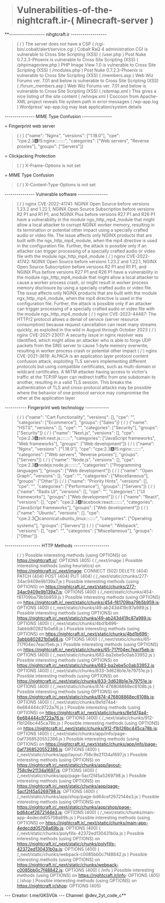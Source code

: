 > # Vulnerabilities-of-the-nightcraft.ir-( Minecraft-server )

**------------------ nihgtcraft.ir ------------------

> ( / ) The server does not have a CSP
> ( /cgi-bin/.cobalt/alert/service.cgi ) Cobalt RaQ 4 administration CGI is vulnerable to Cross Site Scripting (XSS)
> ( /user.php ) Post Nuke 0.7.2.3-Phoenix is vulnerable to Cross Site Scripting (XSS)
> ( /phpimageview.php ) PHP Image View 1.0 is vulnerable to Cross Site Scripting (XSS)
> ( /modules.php ) Post Nuke 0.7.2.3-Phoenix is vulnerable to Cross Site Scripting (XSS)
> ( /members.asp ) Web Wiz Forums ver. 7.01 and below is vulnerable to Cross Site Scripting (XSS)
> ( /forum_members.asp ) Web Wiz Forums ver. 7.01 and below is vulnerable to Cross Site Scripting (XSS)
> ( /sitemap.xml ) This gives a nice listing of the site content
> ( /whnqw.xml ) Coccoon from Apache-XML project reveals file system path in error messages
> ( /wp-app.log ) Wordpress' wp-app.log may leak application/system details

--------------- MIME Type Confusion ---------------

= Fingerprint web server

> ( / ) {"name": "Nginx", "versions": ["1.18.0"], "cpe": "cpe:2.3:a:f5:nginx:*:*:*:*:*:*:*:*", "categories": ["Web servers", "Reverse proxies"], "groups": ["Servers"]}

= Clickjacking Protection

> ( / ) X-Frame-Options is not set

= MIME Type Confusion

> ( / ) X-Content-Type-Options is not set

--------------- Vulnerable software ---------------

> ( / ) nginx CVE-2022-41741: NGINX Open Source before versions 1.23.2 and 1.22.1, NGINX Open Source Subscription before versions R2 P1 and R1 P1, and NGINX Plus before versions R27 P1 and R26 P1 have a vulnerability in the module ngx_http_mp4_module that might allow a local attacker to corrupt NGINX worker memory, resulting in its termination or potential other impact using a specially crafted audio or video file. The issue affects only NGINX products that are built with the ngx_http_mp4_module, when the mp4 directive is used in the configuration file. Further, the attack is possible only if an attacker can trigger processing of a specially crafted audio or video file with the module ngx_http_mp4_module
> ( / ) nginx CVE-2022-41742: NGINX Open Source before versions 1.23.2 and 1.22.1, NGINX Open Source Subscription before versions R2 P1 and R1 P1, and NGINX Plus before versions R27 P1 and R26 P1 have a vulnerability in the module ngx_http_mp4_module that might allow a local attacker to cause a worker process crash, or might result in worker process memory disclosure by using a specially crafted audio or video file. The issue affects only NGINX products that are built with the module ngx_http_mp4_module, when the mp4 directive is used in the configuration file. Further, the attack is possible only if an attacker can trigger processing of a specially crafted audio or video file with the module ngx_http_mp4_module
> ( / ) nginx CVE-2023-44487: The HTTP/2 protocol allows a denial of service (server resource consumption) because request cancellation can reset many streams quickly, as exploited in the wild in August through October 2023
> ( / ) nginx CVE-2021-23017: A security issue in nginx resolver was identified, which might allow an attacker who is able to forge UDP packets from the DNS server to cause 1-byte memory overwrite, resulting in worker process crash or potential other impact
> ( / ) nginx CVE-2021-3618: ALPACA is an application layer protocol content confusion attack, exploiting TLS servers implementing different protocols but using compatible certificates, such as multi-domain or wildcard certificates. A MiTM attacker having access to victim's traffic at the TCP/IP layer can redirect traffic from one subdomain to another, resulting in a valid TLS session. This breaks the authentication of TLS and cross-protocol attacks may be possible where the behavior of one protocol service may compromise the other at the application layer

----------- Fingerprint web technology ------------

> ( / ) {"name": "Cart Functionality", "versions": [], "cpe": "", "categories": ["Ecommerce"], "groups": ["Sales"]}
> ( / ) {"name": "HSTS", "versions": [], "cpe": "", "categories": ["Security"], "groups": ["Security"]}
> ( / ) {"name": "Next.js", "versions": [], "cpe": "cpe:2.3:a:zeit:next.js:*:*:*:*:*:*:*:*", "categories": ["JavaScript frameworks", "Web frameworks"], "groups": ["Web development"]}
> ( / ) {"name": "Nginx", "versions": ["1.18.0"], "cpe": "cpe:2.3:a:f5:nginx:*:*:*:*:*:*:*:*", "categories": ["Web servers", "Reverse proxies"], "groups": ["Servers"]}
> ( / ) {"name": "Node.js", "versions": [], "cpe": "cpe:2.3:a:nodejs:node.js:*:*:*:*:*:*:*:*", "categories": ["Programming languages"], "groups": ["Web development"]}
> ( / ) {"name": "Open Graph", "versions": [], "cpe": "", "categories": ["Miscellaneous"], "groups": ["Other"]}
> ( / ) {"name": "Priority Hints", "versions": [], "cpe": "", "categories": ["Performance"], "groups": ["Servers"]}
> ( / ) {"name": "Radix UI", "versions": [], "cpe": "", "categories": ["UI frameworks"], "groups": ["Web development"]}
> ( / ) {"name": "React", "versions": [], "cpe": "cpe:2.3:a:facebook:react:*:*:*:*:*:*:*:*", "categories": ["JavaScript frameworks"], "groups": ["Web development"]}
> ( / ) {"name": "Ubuntu", "versions": [], "cpe": "cpe:2.3:o:canonical:ubuntu_linux:*:*:*:*:*:*:*:*", "categories": ["Operating systems"], "groups": ["Servers"]}
> ( / ) {"name": "Webpack", "versions": [], "cpe": "", "categories": ["Miscellaneous"], "groups": ["Other"]}

------------------ HTTP Methods ------------------

> ( / ) Possible interesting methods (using OPTIONS) on https://nightcraft.ir/: OPTIONS (405)
> ( /_next/image ) Possible interesting methods (using heuristics) on https://nightcraft.ir/_next/image: CONNECT (502) DELETE (404) PATCH (404) POST (404) PUT (404)
> ( /_next/static/chunks/277-34ac9409e9b139a7.js ) Possible interesting methods (using OPTIONS) on https://nightcraft.ir/_next/static/chunks/277-34ac9409e9b139a7.js: OPTIONS (400)
> ( /_next/static/chunks/454-f81709ba79b5b959.js ) Possible interesting methods (using OPTIONS) on https://nightcraft.ir/_next/static/chunks/454-f81709ba79b5b959.js: OPTIONS (400)
> ( /_next/static/chunks/49-ab243d419c87a989.js ) Possible interesting methods (using OPTIONS) on https://nightcraft.ir/_next/static/chunks/49-ab243d419c87a989.js: OPTIONS (400)
> ( /_next/static/chunks/4bd1b696-3abbb802821b0a68.js ) Possible interesting methods (using OPTIONS) on https://nightcraft.ir/_next/static/chunks/4bd1b696-3abbb802821b0a68.js: OPTIONS (400)
> ( /_next/static/chunks/65-717f04ec7eacf5eb.js ) Possible interesting methods (using OPTIONS) on https://nightcraft.ir/_next/static/chunks/65-717f04ec7eacf5eb.js: OPTIONS (400)
> ( /_next/static/chunks/683-ba2ebe5c0ab33952.js ) Possible interesting methods (using OPTIONS) on https://nightcraft.ir/_next/static/chunks/683-ba2ebe5c0ab33952.js: OPTIONS (400)
> ( /_next/static/chunks/833-3d628b1e7e79751e.js ) Possible interesting methods (using OPTIONS) on https://nightcraft.ir/_next/static/chunks/833-3d628b1e7e79751e.js: OPTIONS (400)
> ( /_next/static/chunks/874-476808868ec6108b.js ) Possible interesting methods (using OPTIONS) on https://nightcraft.ir/_next/static/chunks/874-476808868ec6108b.js: OPTIONS (400)
> ( /_next/static/chunks/8e1d74a4-6e684444c9722a76.js ) Possible interesting methods (using OPTIONS) on https://nightcraft.ir/_next/static/chunks/8e1d74a4-6e684444c9722a76.js: OPTIONS (400)
> ( /_next/static/chunks/912-f1b126bc445ca78b.js ) Possible interesting methods (using OPTIONS) on https://nightcraft.ir/_next/static/chunks/912-f1b126bc445ca78b.js: OPTIONS (400)
> ( /_next/static/chunks/app/info/page-0af7368520552386.js ) Possible interesting methods (using OPTIONS) on https://nightcraft.ir/_next/static/chunks/app/info/page-0af7368520552386.js: OPTIONS (400)
> ( /_next/static/chunks/app/layout-758c9e21134a1697.js ) Possible interesting methods (using OPTIONS) on https://nightcraft.ir/_next/static/chunks/app/layout-758c9e21134a1697.js: OPTIONS (400)
> ( /_next/static/chunks/app/page-5acf2f45a5269798.js ) Possible interesting methods (using OPTIONS) on https://nightcraft.ir/_next/static/chunks/app/page-5acf2f45a5269798.js: OPTIONS (400)
> ( /_next/static/chunks/app/shop/page-bd64cef2672144e3.js ) Possible interesting methods (using OPTIONS) on https://nightcraft.ir/_next/static/chunks/app/shop/page-bd64cef2672144e3.js: OPTIONS (400)
> ( /_next/static/chunks/main-app-4edecdd05708a69b.js ) Possible interesting methods (using OPTIONS) on https://nightcraft.ir/_next/static/chunks/main-app-4edecdd05708a69b.js: OPTIONS (400)
> ( /_next/static/chunks/polyfills-42372ed130431b0a.js ) Possible interesting methods (using OPTIONS) on https://nightcraft.ir/_next/static/chunks/polyfills-42372ed130431b0a.js: OPTIONS (400)
> ( /_next/static/chunks/webpack-c0085bb0c7f48842.js ) Possible interesting methods (using OPTIONS) on https://nightcraft.ir/_next/static/chunks/webpack-c0085bb0c7f48842.js: OPTIONS (400)
> ( /info ) Possible interesting methods (using OPTIONS) on https://nightcraft.ir/info: OPTIONS (405)
> ( /shop ) Possible interesting methods (using OPTIONS) on https://nightcraft.ir/shop: OPTIONS (405)


--- Creator: t.me/GKSVGk --- Channel: @dev_2yt_code_c**


